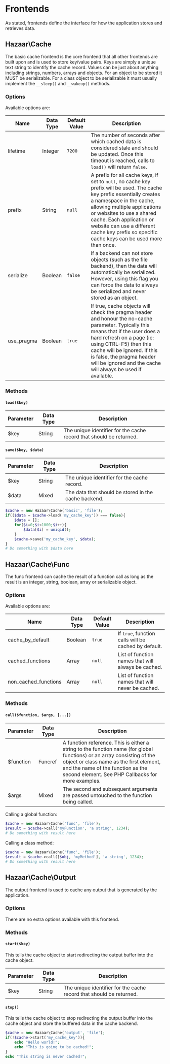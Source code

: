 ﻿# Frontends

As stated, frontends define the interface for how the application stores and retrieves data.

## Hazaar\Cache

The basic cache frontend is the core frontend that all other frontends are built upon and is used to store key/value pairs.  Keys are simply a unique text string to identify the cache record.  Values can be just about anything including strings, numbers, arrays and objects.  For an object to be stored it MUST be serializable.  For a class object to be serializable it must usually implement the `__sleep()` and `__wakeup()` methods.

### Options

Available options are:

|Name|Data Type|Default Value|Description|
|----|---------|-------------|-----------|
|lifetime|Integer|`7200`|The number of seconds after which cached data is considered stale and should be updated.  Once this timeout is reached, calls to `load()` will return `false`.|
|prefix|String|`null`|A prefix for all cache keys, if set to `null`, no cache key prefix will be used. The cache key prefix essentially creates a namespace in the cache, allowing multiple applications or websites to use a shared cache. Each application or website can use a different cache key prefix so specific cache keys can be used more than once.|
|serialize|Boolean|`false`|If a backend can not store objects (such as the file backend), then the data will automatically be serialized.  However, using this flag you can force the data to always be serialized and never stored as an object.|
|use_pragma|Boolean|`true`|If true, cache objects will check the pragma header and honour the no-cache parameter.  Typically this means that if the user does a hard refresh on a page (ie: using CTRL-F5) then this cache will be ignored.  If this is false, the pragma header will be ignored and the cache will always be used if available.|

### Methods

#### `load($key)`

|Parameter|Data Type|Description|
|---------|---------|-----------|
|$key|String|The unique identifier for the cache record that should be returned.|

#### `save($key, $data)`

|Parameter|Data Type|Description|
|---------|---------|-----------|
|$key|String|The unique identifier for the cache record.|
|$data|Mixed|The data that should be stored in the cache backend.|

```php
$cache = new Hazaar\Cache('basic', 'file');
if(($data = $cache->load('my_cache_key')) === false){
    $data = [];
    for($i=0;$i<1000;$i++){
        $data[$i] = uniqid();
    }
    $cache->save('my_cache_key', $data);
}
# Do something with $data here
```

## Hazaar\Cache\Func

The func frontend can cache the result of a function call as long as the result is an integer, string, boolean, array or serializable object.

### Options

Available options are:

|Name|Data Type|Default Value|Description|
|----|---------|-------------|-----------|
|cache_by_default|Boolean|`true`|If `true`, function calls will be cached by default.|
|cached_functions|Array|`null`|List of function names that will always be cached.|
|non_cached_functions|Array|`null`|List of function names that will never be cached.|

### Methods

#### `call($function, $args, [...])`

|Parameter|Data Type|Description|
|---------|---------|-----------|
|$function|Funcref|A function reference.  This is either a string to the function name (for global functions) or an array consisting of the object or class name as the first element, and the name of the function as the second element.  See PHP Callbacks for more examples.|
|$args|Mixed|The second and subsequent arguments are passed untouched to the function being called.|

Calling a global function:

```php
$cache = new Hazaar\Cache('func', 'file');
$result = $cache->call('myFunction', 'a string', 1234);
# Do something with result here
```

Calling a class method:

```php
$cache = new Hazaar\Cache('func', 'file');
$result = $cache->call([$obj, 'myMethod'], 'a string', 1234);
# Do something with result here
```

## Hazaar\Cache\Output

The output frontend is used to cache any output that is generated by the application.

### Options

There are no extra options available with this frontend.

### Methods

#### `start($key)`

This tells the cache object to start redirecting the output buffer into the cache object.

|Parameter|Data Type|Description|
|---------|---------|-----------|
|$key|String|The unique identifier for the cache record that should be returned.|

#### `stop()`

This tells the cache object to stop redirecting the output buffer into the cache object and store the buffered data in the cache backend.

```php
$cache = new Hazaar\Cache('output', 'file');
if(!$cache->start('my_cache_key')){
    echo "Hello world!";
    echo "This is going to be cached!";
}
echo "This string is never cached!";
```
